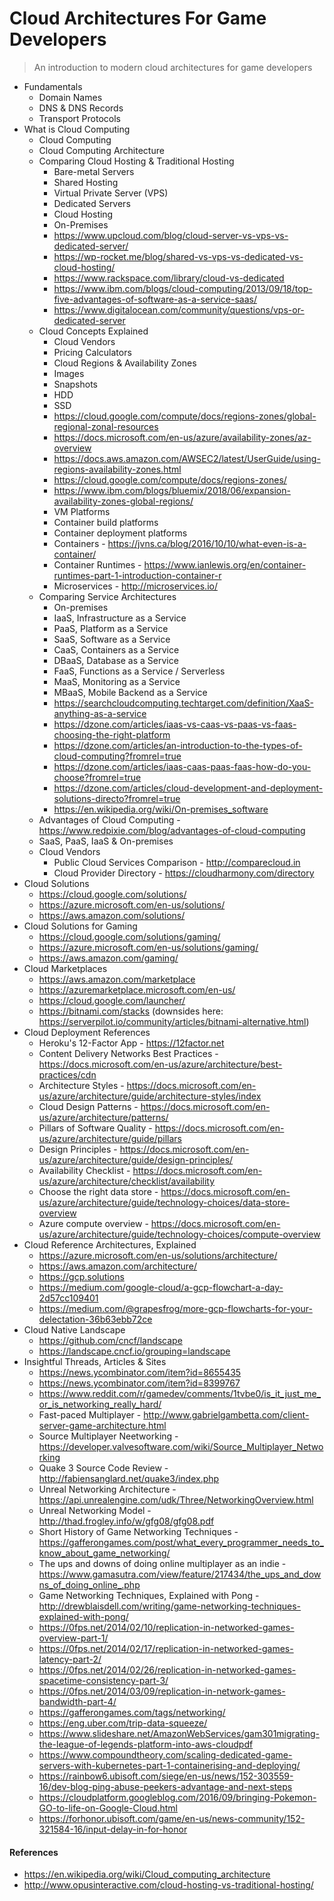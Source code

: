 # Cloud Architectures For Game Developers

> An introduction to modern cloud architectures for game developers

* Fundamentals
  * Domain Names
  * DNS & DNS Records
  * Transport Protocols
* What is Cloud Computing
  * Cloud Computing
  * Cloud Computing Architecture
  * Comparing Cloud Hosting & Traditional Hosting
    * Bare-metal Servers
    * Shared Hosting
    * Virtual Private Server (VPS)
    * Dedicated Servers
    * Cloud Hosting
    * On-Premises
    * https://www.upcloud.com/blog/cloud-server-vs-vps-vs-dedicated-server/
    * https://wp-rocket.me/blog/shared-vs-vps-vs-dedicated-vs-cloud-hosting/
    * https://www.rackspace.com/library/cloud-vs-dedicated
    * https://www.ibm.com/blogs/cloud-computing/2013/09/18/top-five-advantages-of-software-as-a-service-saas/
    * https://www.digitalocean.com/community/questions/vps-or-dedicated-server
  * Cloud Concepts Explained
    * Cloud Vendors
    * Pricing Calculators
    * Cloud Regions & Availability Zones
    * Images
    * Snapshots
    * HDD
    * SSD
    * https://cloud.google.com/compute/docs/regions-zones/global-regional-zonal-resources
    * https://docs.microsoft.com/en-us/azure/availability-zones/az-overview
    * https://docs.aws.amazon.com/AWSEC2/latest/UserGuide/using-regions-availability-zones.html
    * https://cloud.google.com/compute/docs/regions-zones/
    * https://www.ibm.com/blogs/bluemix/2018/06/expansion-availability-zones-global-regions/
    * VM Platforms
    * Container build platforms
    * Container deployment platforms
    * Containers - https://jvns.ca/blog/2016/10/10/what-even-is-a-container/
    * Container Runtimes - https://www.ianlewis.org/en/container-runtimes-part-1-introduction-container-r
    * Microservices - http://microservices.io/
  * Comparing Service Architectures
    * On-premises
    * IaaS, Infrastructure as a Service
    * PaaS, Platform as a Service
    * SaaS, Software as a Service
    * CaaS, Containers as a Service
    * DBaaS, Database as a Service
    * FaaS, Functions as a Service / Serverless
    * MaaS, Monitoring as a Service
    * MBaaS, Mobile Backend as a Service
    * https://searchcloudcomputing.techtarget.com/definition/XaaS-anything-as-a-service
    * https://dzone.com/articles/iaas-vs-caas-vs-paas-vs-faas-choosing-the-right-platform
    * https://dzone.com/articles/an-introduction-to-the-types-of-cloud-computing?fromrel=true
    * https://dzone.com/articles/iaas-caas-paas-faas-how-do-you-choose?fromrel=true
    * https://dzone.com/articles/cloud-development-and-deployment-solutions-directo?fromrel=true
    * https://en.wikipedia.org/wiki/On-premises_software
  * Advantages of Cloud Computing - https://www.redpixie.com/blog/advantages-of-cloud-computing
  * SaaS, PaaS, IaaS & On-premises
  * Cloud Vendors
    * Public Cloud Services Comparison - http://comparecloud.in
    * Cloud Provider Directory - https://cloudharmony.com/directory
* Cloud Solutions
  * https://cloud.google.com/solutions/
  * https://azure.microsoft.com/en-us/solutions/
  * https://aws.amazon.com/solutions/
* Cloud Solutions for Gaming
  * https://cloud.google.com/solutions/gaming/
  * https://azure.microsoft.com/en-us/solutions/gaming/
  * https://aws.amazon.com/gaming/
* Cloud Marketplaces
  * https://aws.amazon.com/marketplace
  * https://azuremarketplace.microsoft.com/en-us/
  * https://cloud.google.com/launcher/
  * https://bitnami.com/stacks (downsides here: https://serverpilot.io/community/articles/bitnami-alternative.html)
* Cloud Deployment References
  * Heroku's 12-Factor App - https://12factor.net
  * Content Delivery Networks Best Practices - https://docs.microsoft.com/en-us/azure/architecture/best-practices/cdn
  * Architecture Styles - https://docs.microsoft.com/en-us/azure/architecture/guide/architecture-styles/index
  * Cloud Design Patterns - https://docs.microsoft.com/en-us/azure/architecture/patterns/
  * Pillars of Software Quality - https://docs.microsoft.com/en-us/azure/architecture/guide/pillars
  * Design Principles - https://docs.microsoft.com/en-us/azure/architecture/guide/design-principles/
  * Availability Checklist - https://docs.microsoft.com/en-us/azure/architecture/checklist/availability
  * Choose the right data store - https://docs.microsoft.com/en-us/azure/architecture/guide/technology-choices/data-store-overview
  * Azure compute overview - https://docs.microsoft.com/en-us/azure/architecture/guide/technology-choices/compute-overview
* Cloud Reference Architectures, Explained
  * https://azure.microsoft.com/en-us/solutions/architecture/
  * https://aws.amazon.com/architecture/
  * https://gcp.solutions
  * https://medium.com/google-cloud/a-gcp-flowchart-a-day-2d57cc109401
  * https://medium.com/@grapesfrog/more-gcp-flowcharts-for-your-delectation-36b63ebb72ce
* Cloud Native Landscape
  * https://github.com/cncf/landscape
  * https://landscape.cncf.io/grouping=landscape
* Insightful Threads, Articles & Sites
  * https://news.ycombinator.com/item?id=8655435
  * https://news.ycombinator.com/item?id=8399767
  * https://www.reddit.com/r/gamedev/comments/1tvbe0/is_it_just_me_or_is_networking_really_hard/
  * Fast-paced Multiplayer - http://www.gabrielgambetta.com/client-server-game-architecture.html
  * Source Multiplayer Neetworking - https://developer.valvesoftware.com/wiki/Source_Multiplayer_Networking
  * Quake 3 Source Code Review - http://fabiensanglard.net/quake3/index.php
  * Unreal Networking Architecture - https://api.unrealengine.com/udk/Three/NetworkingOverview.html
  * Unreal Networking Model - http://thad.frogley.info/w/gfg08/gfg08.pdf
  * Short History of Game Networking Techniques - https://gafferongames.com/post/what_every_programmer_needs_to_know_about_game_networking/
  * The ups and downs of doing online multiplayer as an indie - https://www.gamasutra.com/view/feature/217434/the_ups_and_downs_of_doing_online_.php
  * Game Networking Techniques, Explained with Pong - http://drewblaisdell.com/writing/game-networking-techniques-explained-with-pong/
  * https://0fps.net/2014/02/10/replication-in-networked-games-overview-part-1/
  * https://0fps.net/2014/02/17/replication-in-networked-games-latency-part-2/
  * https://0fps.net/2014/02/26/replication-in-networked-games-spacetime-consistency-part-3/
  * https://0fps.net/2014/03/09/replication-in-network-games-bandwidth-part-4/
  * https://gafferongames.com/tags/networking/
  * https://eng.uber.com/trip-data-squeeze/
  * https://www.slideshare.net/AmazonWebServices/gam301migrating-the-league-of-legends-platform-into-aws-cloudpdf
  * https://www.compoundtheory.com/scaling-dedicated-game-servers-with-kubernetes-part-1-containerising-and-deploying/
  * https://rainbow6.ubisoft.com/siege/en-us/news/152-303559-16/dev-blog-ping-abuse-peekers-advantage-and-next-steps
  * https://cloudplatform.googleblog.com/2016/09/bringing-Pokemon-GO-to-life-on-Google-Cloud.html
  * https://forhonor.ubisoft.com/game/en-us/news-community/152-321584-16/input-delay-in-for-honor
  
#### References

* https://en.wikipedia.org/wiki/Cloud_computing_architecture
* http://www.opusinteractive.com/cloud-hosting-vs-traditional-hosting/

